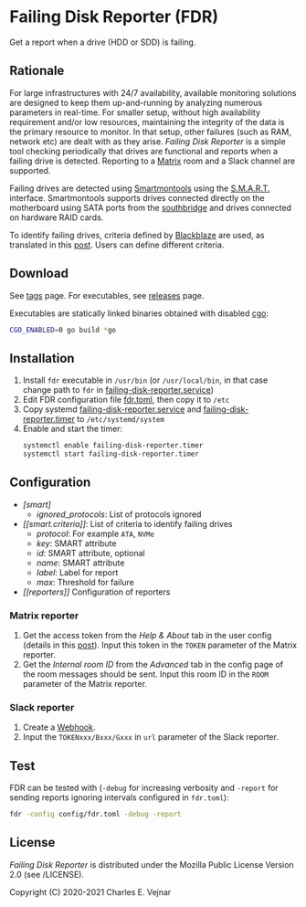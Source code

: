 # Failing Disk Reporter (FDR)

Get a report when a drive (HDD or SDD) is failing.

## Rationale

For large infrastructures with 24/7 availability, available monitoring solutions are designed to keep them up-and-running by analyzing numerous parameters in real-time. For smaller setup, without high availability requirement and/or low resources, maintaining the integrity of the data is the primary resource to monitor. In that setup, other failures (such as RAM, network etc) are dealt with as they arise. *Failing Disk Reporter* is a simple tool checking periodically that drives are functional and reports when a failing drive is detected. Reporting to a [Matrix](https://www.matrix.org) room and a Slack channel are supported.

Failing drives are detected using [Smartmontools](https://www.smartmontools.org) using the [S.M.A.R.T.](https://en.wikipedia.org/wiki/S.M.A.R.T.) interface. Smartmontools supports drives connected directly on the motherboard using SATA ports from the [southbridge](https://en.wikipedia.org/wiki/Southbridge_(computing)) and drives connected on hardware RAID cards.

To identify failing drives, criteria defined by [Blackblaze](https://www.backblaze.com/blog/what-smart-stats-indicate-hard-drive-failures) are used, as translated in this [post](https://superuser.com/questions/1171760/how-to-determine-how-dead-a-hdd-is-from-smartctl-report). Users can define different criteria.

## Download

See [tags](/../../tags) page. For executables, see [releases](/../../releases) page.

Executables are statically linked binaries obtained with disabled [cgo](https://golang.org/cmd/cgo):
```bash
CGO_ENABLED=0 go build *go
```

## Installation

1. Install `fdr` executable in `/usr/bin` (or `/usr/local/bin`, in that case change path to `fdr` in [failing-disk-reporter.service](/../../raw/master/systemd/failing-disk-reporter.service))
2. Edit FDR configuration file [fdr.toml](/../../raw/master/config/fdr.toml), then copy it to `/etc`
3. Copy systemd [failing-disk-reporter.service](/../../raw/master/systemd/failing-disk-reporter.service) and [failing-disk-reporter.timer](/../../raw/master/systemd/failing-disk-reporter.timer) to `/etc/systemd/system`
4. Enable and start the timer:
    ```bash
    systemctl enable failing-disk-reporter.timer
    systemctl start failing-disk-reporter.timer
    ```

## Configuration

* *[smart]*
    * *ignored_protocols*: List of protocols ignored
* *[[smart.criteria]]*: List of criteria to identify failing drives
    * *protocol*: For example `ATA`, `NVMe`
    * *key*: SMART attribute
    * *id*: SMART attribute, optional
    * *name*: SMART attribute
    * *label*: Label for report
    * *max*: Threshold for failure
* *[[reporters]]* Configuration of reporters

### Matrix reporter

1. Get the access token from the *Help & About* tab in the user config (details in this [post](https://webapps.stackexchange.com/questions/131056/how-to-get-an-access-token-for-riot-matrix)). Input this token in the `TOKEN` parameter of the Matrix reporter.
2. Get the *Internal room ID* from the *Advanced* tab in the config page of the room messages should be sent. Input this room ID in the `ROOM` parameter of the Matrix reporter.

### Slack reporter

1. Create a [Webhook](https://api.slack.com/messaging/webhooks).
2. Input the `TOKENxxx/Bxxx/Gxxx` in `url` parameter of the Slack reporter.

## Test

FDR can be tested with (`-debug` for increasing verbosity and `-report` for sending reports ignoring intervals configured in `fdr.toml`):
```bash
fdr -config config/fdr.toml -debug -report
```

## License

*Failing Disk Reporter* is distributed under the Mozilla Public License Version 2.0 (see /LICENSE).

Copyright (C) 2020-2021 Charles E. Vejnar
